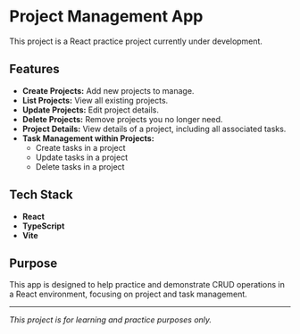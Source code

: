 # Project Management App

This project is a React practice project currently under development.

## Features

- **Create Projects:** Add new projects to manage.
- **List Projects:** View all existing projects.
- **Update Projects:** Edit project details.
- **Delete Projects:** Remove projects you no longer need.
- **Project Details:** View details of a project, including all associated tasks.
- **Task Management within Projects:**
  - Create tasks in a project
  - Update tasks in a project
  - Delete tasks in a project

## Tech Stack

- **React**
- **TypeScript**
- **Vite**

## Purpose

This app is designed to help practice and demonstrate CRUD operations in a React environment, focusing on project and task management.

---

*This project is for learning and practice purposes only.*